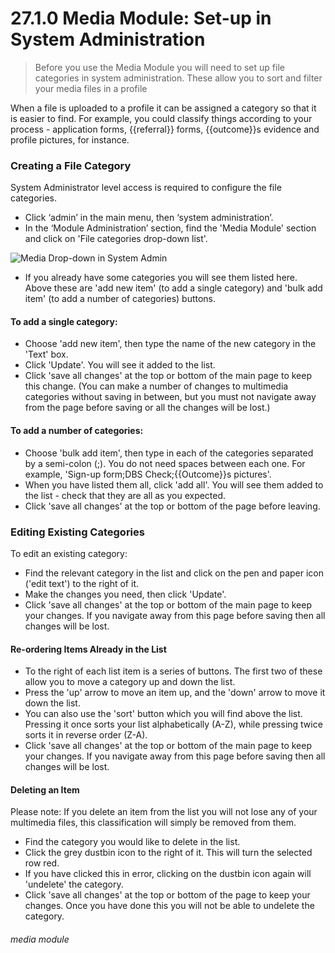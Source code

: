 # 27.1.0 Media Module: Set-up in System Administration

> Before you use the Media Module you will need to set up file categories in system administration. These allow you to sort and filter your media files in a profile



When a file is uploaded to a profile it can be assigned a category so that it is easier to find. For example, you could classify things according to your process - application forms, {{referral}} forms, {{outcome}}s evidence and profile pictures, for instance. 

### Creating a File Category

System Administrator level access is required to configure the file categories. 

- Click ‘admin’ in the main menu, then ‘system administration’.
- In the ‘Module Administration’ section, find the 'Media Module' section and click on 'File categories drop-down list'.

![Media Drop-down in System Admin](27.1.0a.png)

- If you already have some categories you will see them listed here. Above these are 'add new item' (to add a single category) and 'bulk add item' (to add a number of categories) buttons.  

#### To add a single category:
   - Choose 'add new item', then type the name of the new category in the 'Text' box.
   - Click 'Update'. You will see it added to the list.
   - Click 'save all changes' at the top or bottom of the main page to keep this change. (You can make a number of changes to multimedia categories without saving in between, but you must not navigate away from the page before saving or all the changes will be lost.)  
   
#### To add a number of categories:
   - Choose 'bulk add item', then type in each of the categories separated by a semi-colon (;). You do not need spaces between each one. For example, 'Sign-up form;DBS Check;{{Outcome}}s pictures'.
   - When you have listed them all, click 'add all'. You will see them added to the list - check that they are all as you expected.
   - Click 'save all changes' at the top or bottom of the page before leaving.
   
### Editing Existing Categories

To edit an existing category: 
- Find the relevant category in the list and click on the pen and paper icon ('edit text') to the right of it. 
- Make the changes you need, then click 'Update'.
- Click 'save all changes' at the top or bottom of the main page to keep your changes. If you navigate away from this page before saving then all changes will be lost.

#### Re-ordering Items Already in the List

- To the right of each list item is a series of buttons. The first two of these allow you to move a category up and down the list.
- Press the 'up' arrow to move an item up, and the 'down' arrow to move it down the list. 
- You can also use the 'sort' button which you will find above the list. Pressing it once sorts your list alphabetically (A-Z), while pressing twice sorts it in reverse order (Z-A). 
- Click 'save all changes' at the top or bottom of the main page to keep your changes. If you navigate away from this page before saving then all changes will be lost.

#### Deleting an Item

Please note: If you delete an item from the list you will not lose any of your multimedia files, this classification will simply be removed from them.
- Find the category you would like to delete in the list.
- Click the grey dustbin icon to the right of it. This will turn the selected row red. 
- If you have clicked this in error, clicking on the dustbin icon again will 'undelete' the category.
- Click 'save all changes' at the top or bottom of the page to keep your changes. Once you have done this you will not be able to undelete the category.


###### media module
